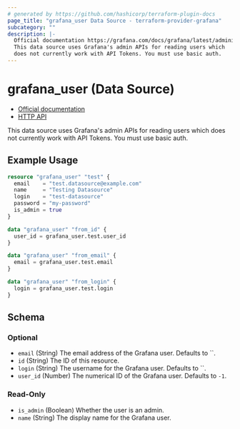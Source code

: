 ```yaml
---
# generated by https://github.com/hashicorp/terraform-plugin-docs
page_title: "grafana_user Data Source - terraform-provider-grafana"
subcategory: ""
description: |-
  Official documentation https://grafana.com/docs/grafana/latest/administration/manage-users-and-permissions/manage-server-users/HTTP API https://grafana.com/docs/grafana/latest/http_api/user/
  This data source uses Grafana's admin APIs for reading users which
  does not currently work with API Tokens. You must use basic auth.
---
```


# grafana_user (Data Source)

* [Official documentation](https://grafana.com/docs/grafana/latest/administration/manage-users-and-permissions/manage-server-users/)
* [HTTP API](https://grafana.com/docs/grafana/latest/http_api/user/)

This data source uses Grafana's admin APIs for reading users which
does not currently work with API Tokens. You must use basic auth.

## Example Usage

```terraform
resource "grafana_user" "test" {
  email    = "test.datasource@example.com"
  name     = "Testing Datasource"
  login    = "test-datasource"
  password = "my-password"
  is_admin = true
}

data "grafana_user" "from_id" {
  user_id = grafana_user.test.user_id
}

data "grafana_user" "from_email" {
  email = grafana_user.test.email
}

data "grafana_user" "from_login" {
  login = grafana_user.test.login
}
```

<!-- schema generated by tfplugindocs -->
## Schema

### Optional

- `email` (String) The email address of the Grafana user. Defaults to ``.
- `id` (String) The ID of this resource.
- `login` (String) The username for the Grafana user. Defaults to ``.
- `user_id` (Number) The numerical ID of the Grafana user. Defaults to `-1`.

### Read-Only

- `is_admin` (Boolean) Whether the user is an admin.
- `name` (String) The display name for the Grafana user.


